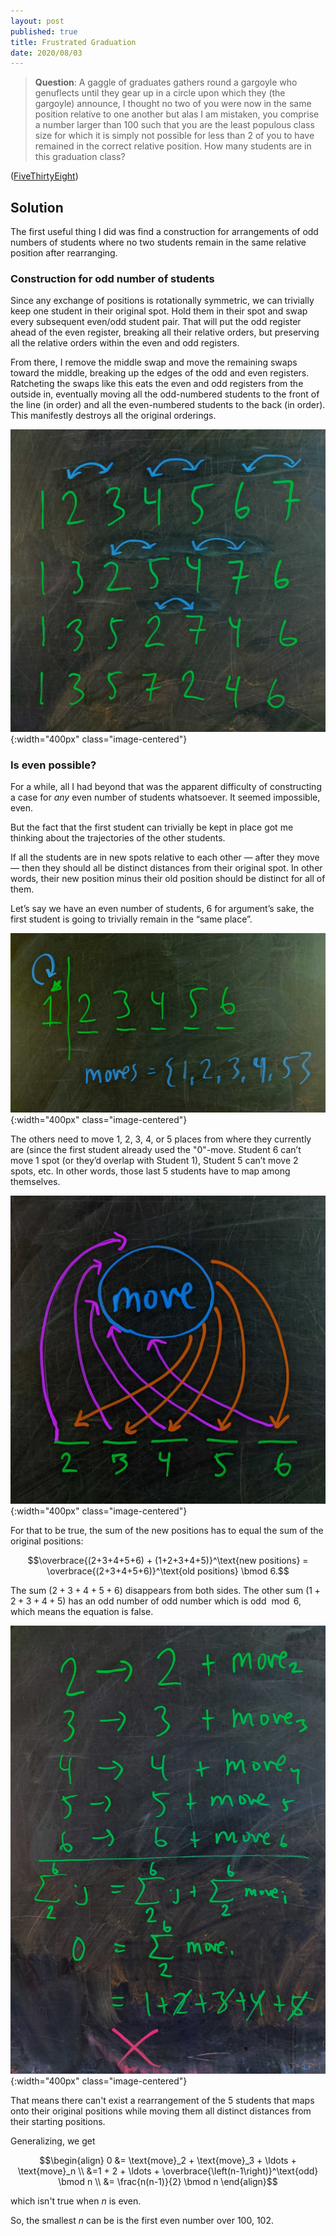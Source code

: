 ```yaml
---
layout: post
published: true
title: Frustrated Graduation
date: 2020/08/03
---
```


>**Question**: A gaggle of graduates gathers round a gargoyle who genuflects until they gear up in a circle upon which they (the gargoyle) announce, I thought no two of you were now in the same position relative to one another but alas I am mistaken, you comprise a number larger than $100$ such that you are the least populous class size for which it is simply not possible for less than $2$ of you to have remained in the correct relative position. How many students are in this graduation class?

<!--more-->

([FiveThirtyEight](https://fivethirtyeight.com/features/can-you-cheat-at-rock-paper-scissors/))

## Solution

The first useful thing I did was find a construction for arrangements of odd numbers of students where no two students remain in the same relative position after rearranging.

### Construction for odd number of students 

Since any exchange of positions is rotationally symmetric, we can trivially keep one student in their original spot. Hold them in their spot and swap every subsequent even/odd student pair. That will put the odd register ahead of the even register, breaking all their relative orders, but preserving all the relative orders within the even and odd registers. 

From there, I remove the middle swap and move the remaining swaps toward the middle, breaking up the edges of the odd and even registers. Ratcheting the swaps like this eats the even and odd registers from the outside in, eventually moving all the odd-numbered students to the front of the line (in order) and all the even-numbered students to the back (in order). This manifestly destroys all the original orderings. 

![](/img/2020-08-03-odd-swaps.jpg){:width="400px" class="image-centered"}

### Is even possible?

For a while, all I had beyond that was the apparent difficulty of constructing a case for _any_ even number of students whatsoever. It seemed impossible, even.

But the fact that the first student can trivially be kept in place got me thinking about the trajectories of the other students.

If all the students are in new spots relative to each other — after they move — then they should all be distinct distances from their original spot. In other words, their new position minus their old position should be distinct for all of them. 

Let’s say we have an even number of students, $6$ for argument’s sake, the first student is going to trivially remain in the “same place”.

![](/img/2020-08-03-valid-moves.jpg){:width="400px" class="image-centered"}

The others need to move $1$, $2$, $3$, $4$, or $5$ places from where they currently are (since the first student already used the $\text{"0"}$-move. Student $6$ can’t move $1$ spot (or they’d overlap with Student $1$), Student $5$ can’t move $2$ spots, etc. In other words, those last $5$ students have to map among themselves. 

![](/img/2020-08-03-move-mapper.jpg){:width="400px" class="image-centered"}

For that to be true, the sum of the new positions has to equal the sum of the original positions:

$$\overbrace{(2+3+4+5+6) + (1+2+3+4+5)}^\text{new positions} = \overbrace{(2+3+4+5+6)}^\text{old positions} \bmod 6.$$

The sum $\left(2+3+4+5+6\right)$ disappears from both sides. The other sum $\left(1+2+3+4+5\right)$ has an odd number of odd number which is odd $\bmod 6$, which means the equation is false. 

![](/img/2020-08-03-remapping-calculation.jpg){:width="400px" class="image-centered"}

That means there can't exist a rearrangement of the $5$ students that maps onto their original positions while moving them all distinct distances from their starting positions.

Generalizing, we get 

$$\begin{align}
0 &= \text{move}_2 + \text{move}_3 + \ldots + \text{move}_n \\
 &=1 + 2 + \ldots + \overbrace{\left(n-1\right)}^\text{odd} \bmod n \\
 &= \frac{n(n-1)}{2} \bmod n
\end{align}$$

which isn't true when $n$ is even.

So, the smallest $n$ can be is the first even number over $100$, $102.$

<br>
